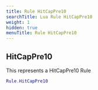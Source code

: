 ```yaml
---
title: Rule HitCapPre10
searchTitle: Lua Rule HitCapPre10
weight: 1
hidden: true
menuTitle: Rule HitCapPre10
---
```

## HitCapPre10

This represents a HitCapPre10 Rule
```lua
Rule.HitCapPre10
```